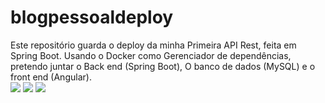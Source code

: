 # blogpessoaldeploy
Este repositório guarda o deploy da minha Primeira API Rest, feita em Spring Boot.
Usando o Docker como Gerenciador de dependências, pretendo juntar o Back end (Spring Boot),
O banco de dados (MySQL) e o front end (Angular).  
<img src="https://chocolatey.org/content/packageimages/vscode-spring-boot.1.23.0.png"/>
<img src="https://3.bp.blogspot.com/-QvbaIm04b_k/VrOqlXqgKkI/AAAAAAAABR0/Ruo9opp4pbcuKjCmpn6w0mwYE-zBmIdMQCPcBGAYYCw/s1600/mysql-icon.png"/>
<img src="https://img.icons8.com/nolan/2x/angularjs.png"/>

